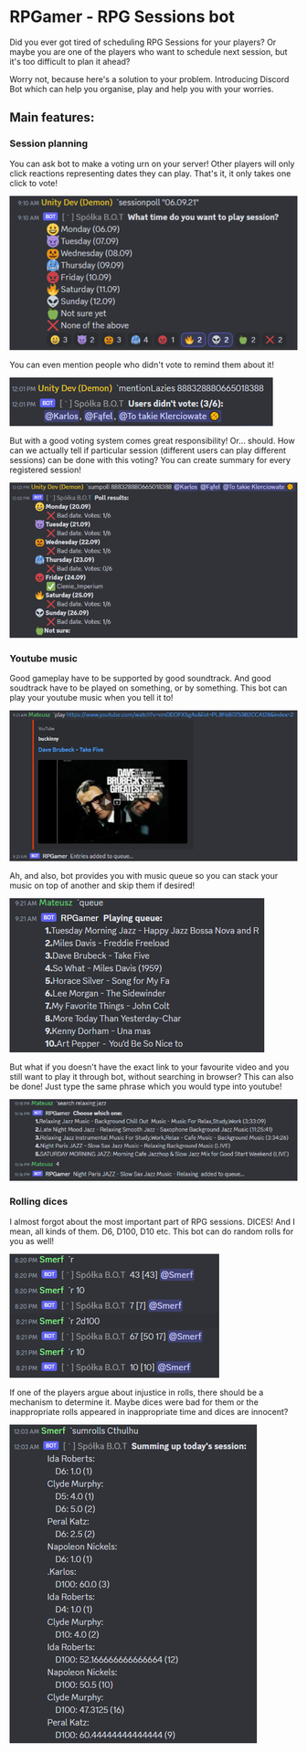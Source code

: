 # **RPGamer - RPG Sessions bot**

Did you ever got tired of scheduling RPG Sessions for your players?
Or maybe you are one of the players who want to schedule 
next session, but it's too difficult to plan it ahead?

Worry not, because here's a solution to your problem.
Introducing Discord Bot which can help you organise,
play and help you with your worries.

## **Main features:**

### **Session planning**

You can ask bot to make a voting urn on your server!
Other players will only click reactions representing
dates they can play. That's it, it only takes one
click to vote!

![Voting system](images/voting.png "Voting system")

You can even mention people who didn't vote to remind them about it!

![Voting reminder](images/votingReminder.png "Voting reminder")

But with a good voting system comes great responsibility! Or... should.
How can we actually tell if particular session (different users 
can play different sessions) can be done with this voting?
You can create summary for every registered session!

![Voting summary](images/sumPoll.png "Voting summary")

### **Youtube music**

Good gameplay have to be supported by good soundtrack.
And good soudtrack have to be played on something, or by something.
This bot can play your youtube music when you tell it to!

![Youtube playing](images/youtubePlaying.png "Youtube playing")

Ah, and also, bot provides you with music queue so you can stack
your music on top of another and skip them if desired!

![Music queue](images/queue.png "Music queue")

But what if you doesn't have the exact link to your favourite video
and you still want to play it through bot, without searching in browser?
This can also be done! Just type the same phrase which you would
type into youtube!

![Youtube search](images/youtubeSearch.png "Youtube search")

### **Rolling dices**

I almost forgot about the most important part of RPG sessions.
DICES! And I mean, all kinds of them. D6, D100, D10 etc.
This bot can do random rolls for you as well!

![Dice roll](images/diceRoll.png "Dice roll")

If one of the players argue about injustice in rolls,
there should be a mechanism to determine it. Maybe dices were
bad for them or the inappropriate rolls appeared in inappropriate time
and dices are innocent?

![Sum rolls](images/sumRolls.png "Sum rolls")